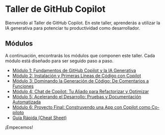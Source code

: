 # Taller de GitHub Copilot

Bienvenido al Taller de GitHub Copilot. En este taller, aprenderás a utilizar la IA generativa para potenciar tu productividad como desarrollador.

## Módulos

A continuación, encontrarás los módulos que componen este taller. Cada módulo está diseñado para ser seguido paso a paso.

*   [Módulo 1: Fundamentos de GitHub Copilot y la IA Generativa](./Modulo1/README.md)
*   [Módulo 2: Instalación y Primeras Líneas de Código con Copilot](./Modulo2/README.md)
*   [Módulo 3: Dominando la Generación de Código: De Comentarios a Funciones](./Modulo3/README.md)
*   [Módulo 4: Chat de Copilot: Tu Aliado para Refactorizar y Optimizar](./Modulo4/README.md)
*   [Módulo 5: Acelerando el Desarrollo: Pruebas y Documentación Automatizada](./Modulo5/README.md)
*   [Módulo 6: Proyecto Final: Construyendo una App con Copilot como Co-piloto](./Modulo6/README.md)
*   [Guía Rápida (Cheat Sheet)](./CHEAT_SHEET.md)

¡Empecemos!
